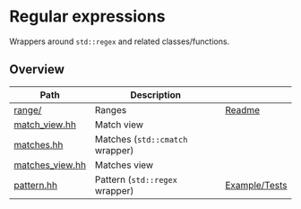 # Regular expressions

Wrappers around `std::regex` and related classes/functions.


## Overview

| Path                                | Description                     |                                  |
| ----------------------------------- | ------------------------------- | -------------------------------- |
| [range/](range)                     | Ranges                          | [Readme](range#readme)           |
| [match\_view.hh](match_view.hh)     | Match view                      |                                  |
| [matches.hh](matches.hh)            | Matches (`std::cmatch` wrapper) |                                  |
| [matches\_view.hh](matches_view.hh) | Matches view                    |                                  |
| [pattern.hh](pattern.hh)            | Pattern (`std::regex` wrapper)  | [Example/Tests](pattern.test.cc) |
